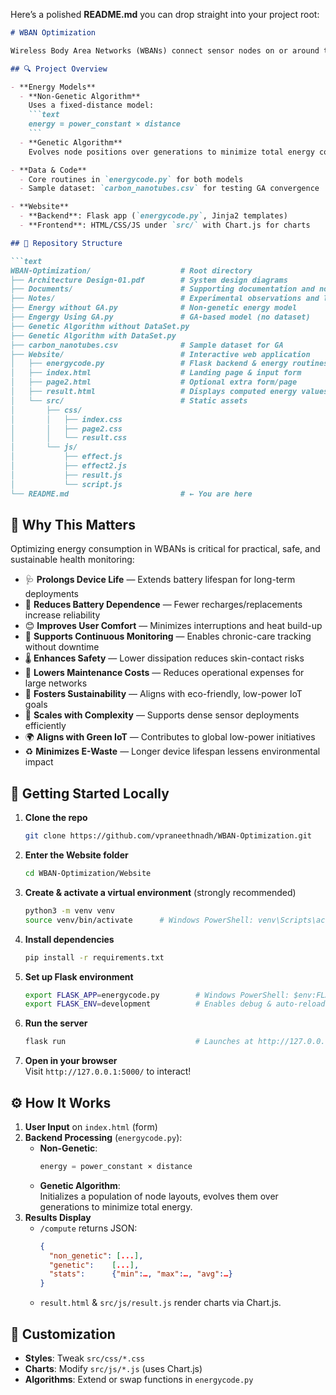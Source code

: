 Here’s a polished **README.md** you can drop straight into your project root:

```markdown
# WBAN Optimization

Wireless Body Area Networks (WBANs) connect sensor nodes on or around the human body to monitor vital signs and other physiological data. This repo implements and compares energy consumption in WBANs using both **non-genetic** and **genetic** algorithms, and provides a Flask-powered interactive site to visualize the results.

## 🔍 Project Overview

- **Energy Models**  
  - **Non-Genetic Algorithm**  
    Uses a fixed-distance model:  
    ```text
    energy = power_constant × distance
    ```
  - **Genetic Algorithm**  
    Evolves node positions over generations to minimize total energy consumption.

- **Data & Code**  
  - Core routines in `energycode.py` for both models  
  - Sample dataset: `carbon_nanotubes.csv` for testing GA convergence

- **Website**  
  - **Backend**: Flask app (`energycode.py`, Jinja2 templates)  
  - **Frontend**: HTML/CSS/JS under `src/` with Chart.js for charts

## 📁 Repository Structure

```text
WBAN-Optimization/                    # Root directory
├── Architecture Design-01.pdf        # System design diagrams
├── Documents/                        # Supporting documentation and notes
├── Notes/                            # Experimental observations and logs
├── Energy without GA.py              # Non-genetic energy model
├── Engergy Using GA.py               # GA-based model (no dataset)
├── Genetic Algorithm without DataSet.py
├── Genetic Algorithm with DataSet.py
├── carbon_nanotubes.csv              # Sample dataset for GA
├── Website/                          # Interactive web application
│   ├── energycode.py                 # Flask backend & energy routines
│   ├── index.html                    # Landing page & input form
│   ├── page2.html                    # Optional extra form/page
│   ├── result.html                   # Displays computed energy values
│   └── src/                          # Static assets
│       ├── css/
│       │   ├── index.css
│       │   ├── page2.css
│       │   └── result.css
│       └── js/
│           ├── effect.js
│           ├── effect2.js
│           ├── result.js
│           └── script.js
└── README.md                         # ← You are here
```

## 📌 Why This Matters

Optimizing energy consumption in WBANs is critical for practical, safe, and sustainable health monitoring:

- 🩺 **Prolongs Device Life** — Extends battery lifespan for long-term deployments  
- 🔋 **Reduces Battery Dependence** — Fewer recharges/replacements increase reliability  
- 😊 **Improves User Comfort** — Minimizes interruptions and heat build-up  
- 🏥 **Supports Continuous Monitoring** — Enables chronic-care tracking without downtime  
- 🌡️ **Enhances Safety** — Lower dissipation reduces skin-contact risks  
- 💸 **Lowers Maintenance Costs** — Reduces operational expenses for large networks  
- 🌱 **Fosters Sustainability** — Aligns with eco-friendly, low-power IoT goals  
- 🧪 **Scales with Complexity** — Supports dense sensor deployments efficiently  
- 🌍 **Aligns with Green IoT** — Contributes to global low-power initiatives  
- ♻️ **Minimizes E-Waste** — Longer device lifespan lessens environmental impact  

## 🏁 Getting Started Locally

1. **Clone the repo**  
   ```bash
   git clone https://github.com/vpraneethnadh/WBAN-Optimization.git
   ```
2. **Enter the Website folder**  
   ```bash
   cd WBAN-Optimization/Website
   ```
3. **Create & activate a virtual environment** (strongly recommended)  
   ```bash
   python3 -m venv venv
   source venv/bin/activate      # Windows PowerShell: venv\Scripts\activate
   ```
4. **Install dependencies**  
   ```bash
   pip install -r requirements.txt
   ```
5. **Set up Flask environment**  
   ```bash
   export FLASK_APP=energycode.py        # Windows PowerShell: $env:FLASK_APP="energycode.py"
   export FLASK_ENV=development          # Enables debug & auto-reload
   ```
6. **Run the server**  
   ```bash
   flask run                             # Launches at http://127.0.0.1:5000/
   ```
7. **Open in your browser**  
   Visit `http://127.0.0.1:5000/` to interact!


## ⚙️ How It Works

1. **User Input** on `index.html` (form)  
2. **Backend Processing** (`energycode.py`):  
   - **Non-Genetic**:  
     ```python
     energy = power_constant × distance
     ```  
   - **Genetic Algorithm**:  
     Initializes a population of node layouts, evolves them over generations to minimize total energy.  
3. **Results Display**  
   - `/compute` returns JSON:  
     ```json
     {
       "non_genetic": [...],
       "genetic":    [...],
       "stats":      {"min":…, "max":…, "avg":…}
     }
     ```  
   - `result.html` & `src/js/result.js` render charts via Chart.js.

## 🎨 Customization

- **Styles**: Tweak `src/css/*.css`  
- **Charts**: Modify `src/js/*.js` (uses Chart.js)  
- **Algorithms**: Extend or swap functions in `energycode.py`
